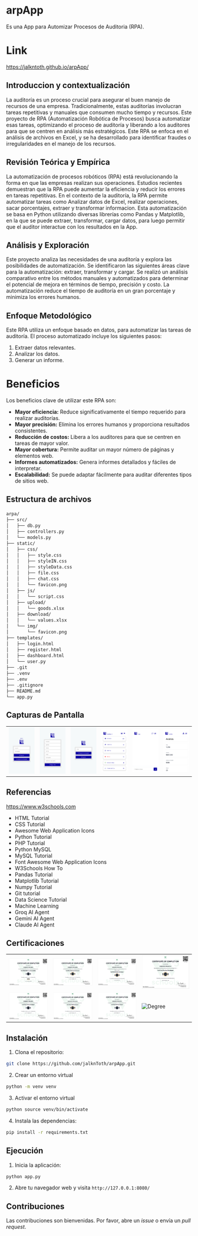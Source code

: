 # arpApp

Es una App para Automizar Procesos de Auditoria (RPA).

# Link

https://jalkntoth.github.io/arpApp/

## Introduccion y contextualización

La auditoría es un proceso crucial para asegurar el buen manejo de recursos de una empresa. Tradicionalmente, estas auditorías involucran tareas repetitivas y manuales que consumen mucho tiempo y recursos.  Este proyecto de RPA (Automatización Robótica de Procesos) busca automatizar esas tareas, optimizando el proceso de auditoría y liberando a los auditores para que se centren en análisis más estratégicos.  Este RPA se enfoca en el análisis de archivos en Excel, y se ha desarrollado para identificar fraudes o irregularidades en el manejo de los recursos.

## Revisión Teórica y Empírica  

La automatización de procesos robóticos (RPA) está revolucionando la forma en que las empresas realizan sus operaciones.  Estudios recientes demuestran que la RPA puede aumentar la eficiencia y reducir los errores en tareas repetitivas.  En el contexto de la auditoría, la RPA permite automatizar tareas como Analizar datos de Excel, realizar operaciones, sacar porcentajes, extraer y transformar informacion.  Esta automatización se basa en Python utilizando diversas librerías como Pandas y Matplotlib, en la que se puede extraer, transformar, cargar datos, para luego permitir que el auditor interactue con los resultados en la App.

## Análisis y Exploración 

Este proyecto analiza las necesidades de una auditoría y explora las posibilidades de automatización.  Se identificaron las siguientes áreas clave para la automatización: extraer, transformar y cargar.  Se realizó un análisis comparativo entre los métodos manuales y automatizados para determinar el potencial de mejora en términos de tiempo, precisión y costo.  La automatización reduce el tiempo de auditoría en un gran porcentaje y minimiza los errores humanos.

## Enfoque Metodológico

Este RPA utiliza un enfoque basado en datos, para automatizar las tareas de auditoría. El proceso automatizado incluye los siguientes pasos:

1. Extraer datos relevantes.
2. Analizar los datos.
3. Generar un informe.

# Beneficios

Los beneficios clave de utilizar este RPA son:

* **Mayor eficiencia:** Reduce significativamente el tiempo requerido para realizar auditorías.
* **Mayor precisión:** Elimina los errores humanos y proporciona resultados consistentes.
* **Reducción de costos:** Libera a los auditores para que se centren en tareas de mayor valor.
* **Mayor cobertura:** Permite auditar un mayor número de páginas y elementos web.
* **Informes automatizados:** Genera informes detallados y fáciles de interpretar.
* **Escalabilidad:** Se puede adaptar fácilmente para auditar diferentes tipos de sitios web.

## Estructura de archivos
```
arpa/
├── src/
│   ├── db.py
│   ├── controllers.py
│   └── models.py
├── static/
│   ├── css/
│   │   ├── style.css
│   │   ├── styleIN.css
│   │   ├── styleData.css
│   │   ├── file.css
│   │   ├── chat.css
│   │   └── favicon.png
│   ├── js/
│   │   └── script.css
│   ├── upload/
│   │   └── goods.xlsx
│   ├── download/
│   │   └── values.xlsx
│   └── img/
│       └── favicon.png
├── templates/
│   ├── login.html
│   ├── register.html
│   ├── dashboard.html
│   └── user.py
├── .git
├── .venv
├── .env
├── .gitignore
├── README.md
└── app.py
```

## Capturas de Pantalla

<table>
  <tr>
    <td><img src="./static/screenshots/login.png" alt="login" width="200px"></td>
    <td><img src="./static/screenshots/register.png" alt="register" width="200px"></td>
    <td><img src="./static/screenshots/recover.png" alt="recover" width="200px"></td>
    <td><img src="./static/screenshots/dashboard.png" alt="dashboard" width="200px"></td>
    <td><img src="./static/screenshots/chat.png" alt="chat" width="200px"></td>
    <td><img src="./static/screenshots/analisis.png" alt="analisis" width="200px"></td>
  </tr>
</table>

## Referencias 

https://www.w3schools.com

* HTML Tutorial
* CSS Tutorial
* Awesome Web Application Icons
* Python Tutorial
* PHP Tutorial
* Python MySQL
* MySQL Tutorial
* Font Awesome Web Application Icons
* W3Schools How To
* Pandas Tutorial
* Matplotlib Tutorial
* Numpy Tutorial
* Git tutorial
* Data Science Tutorial
* Machine Learning
* Groq AI Agent
* Gemini AI Agent
* Claude AI Agent

## Certificaciones

<table>
  <tr>
    <td><img src="./static/screenshots/certify/AWScloudCertificate.png" alt="aws" width="200px"></td>
    <td><img src="./static/screenshots/certify/pythonCertificate.png" alt="python" width="200px"></td>
    <td><img src="./static/screenshots/certify/sqlCertificate.png" alt="sql" width="200px"></td>
    <td><img src="./static/screenshots/certify/pandasCertificate.png" alt="pandas" width="200px"></td>
  </tr>
  <tr>
    <td><img src="./static/screenshots/certify/htmlCertificate.png" alt="html" width="200px"></td>
    <td><img src="./static/screenshots/certify/CSScertificate.png" alt="css" width="200px"></td>
    <td><img src="./static/screenshots/certify/phpCertificate.png" alt="php" width="200px"></td>
    <td><img src="./static/screenshots/certify/degree.png" alt="Degree" width="200px"></td>
  </tr>
</table>

## Instalación

1. Clona el repositorio:

```bash
git clone https://github.com/jalknToth/arpApp.git
```

2. Crear un entorno virtual
```bash
python -m venv venv
```

3. Activar el entorno virtual
```bash
python source venv/bin/activate
```

4. Instala las dependencias:
```bash
pip install -r requirements.txt
```

## Ejecución

1. Inicia la aplicación:

```bash
python app.py
```

2. Abre tu navegador web y visita `http://127.0.0.1:8080/`

## Contribuciones

Las contribuciones son bienvenidas. Por favor, abre un *issue* o envía un *pull request*.
